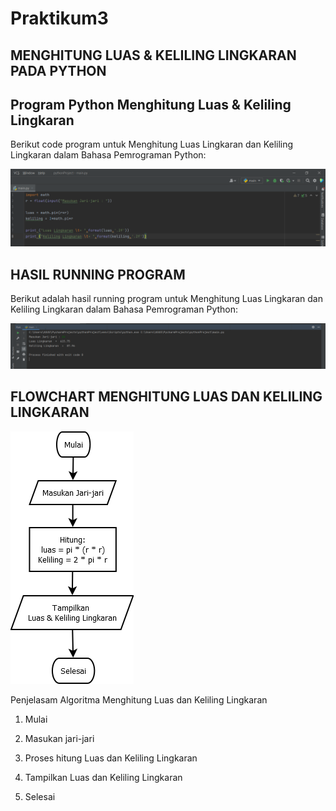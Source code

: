 # Praktikum3

## MENGHITUNG LUAS & KELILING LINGKARAN PADA PYTHON

## Program Python Menghitung Luas & Keliling Lingkaran

Berikut code program untuk Menghitung Luas Lingkaran dan Keliling Lingkaran dalam Bahasa Pemrograman Python:


![gambar1](ss/ss%202.png)


## HASIL RUNNING PROGRAM

Berikut adalah hasil running program untuk Menghitung Luas Lingkaran dan Keliling Lingkaran dalam Bahasa Pemrograman Python:


![gambar2](ss/ss%203.png)


## FLOWCHART MENGHITUNG LUAS DAN KELILING LINGKARAN


![gambar3](ss/ss%201.png)


Penjelasam Algoritma Menghitung Luas dan Keliling Lingkaran

1. Mulai

2. Masukan jari-jari

3. Proses hitung Luas dan Keliling Lingkaran

4. Tampilkan Luas dan Keliling Lingkaran

5. Selesai
